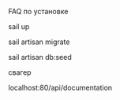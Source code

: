 FAQ по установке

sail up

sail artisan migrate

sail artisan db:seed

свагер

localhost:80/api/documentation 
